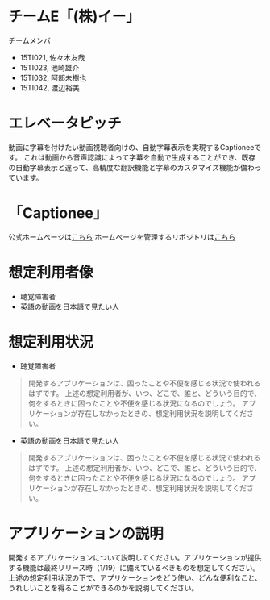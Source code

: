 # チームE「(株)イー」
チームメンバ
- 15TI021, 佐々木友哉
- 15TI023, 池崎雄介
- 15TI032, 阿部未樹也
- 15TI042, 渡辺裕美

# エレベータピッチ
動画に字幕を付けたい動画視聴者向けの、自動字幕表示を実現するCaptioneeです。
これは動画から音声認識によって字幕を自動で生成することができ、既存の自動字幕表示と違って、高精度な翻訳機能と字幕のカスタマイズ機能が備わっています。

# 「Captionee」
公式ホームページは[こちら](https://struuuuggle.github.io/Captionee/)
ホームページを管理するリポジトリは[こちら](https://github.com/struuuuggle/Captionee)

# 想定利用者像

- 聴覚障害者
- 英語の動画を日本語で見たい人

# 想定利用状況

- 聴覚障害者
> 開発するアプリケーションは、困ったことや不便を感じる状況で使われるはずです。
> 上述の想定利用者が、いつ、どこで、誰と、どういう目的で、何をするときに困ったことや不便を感じる状況になるのでしょう。
> アプリケーションが存在しなかったときの、想定利用状況を説明してください。
- 英語の動画を日本語で見たい人
> 開発するアプリケーションは、困ったことや不便を感じる状況で使われるはずです。
> 上述の想定利用者が、いつ、どこで、誰と、どういう目的で、何をするときに困ったことや不便を感じる状況になるのでしょう。
> アプリケーションが存在しなかったときの、想定利用状況を説明してください。

# アプリケーションの説明

開発するアプリケーションについて説明してください。アプリケーションが提供する機能は最終リリース時（1/19）に備えているべきものを想定してください。
上述の想定利用状況の下で、アプリケーションをどう使い、どんな便利なこと、うれしいことを得ることができるのかを説明してください。
